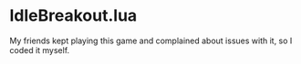 # IdleBreakout.lua
My friends kept playing this game and complained about issues with it, so I coded it myself.
